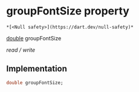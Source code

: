 


# groupFontSize property




    *[<Null safety>](https://dart.dev/null-safety)*


[double](https://api.flutter.dev/flutter/dart-core/double-class.html) groupFontSize
  
_read / write_






## Implementation

```dart
double groupFontSize;


```







